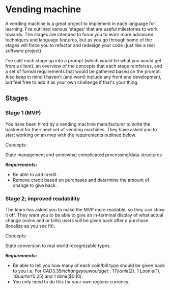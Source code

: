 # Vending machine

A vending machine is a great project to implement in each language for learning. I've outlined various 'stages' that are useful milestones to work towards. The stages are intended to force you to learn more advanced techniques and language features, but as you go through some of the stages will force you to refactor and redesign your code (just like a real software project).

I've split each stage up into a prompt (which would be what you would get from a client), an overview of the concepts that each stage reinforces, and a set of formal requirements that would be gathered based on the prompt. Also keep in mind I haven't (and wont) include any front end development, but feel free to add it as your own challenge if that's your thing.

## Stages

### Stage 1 (MVP)

You have been hired by a vending machine manufacturer to write the backend for their next set of vending machines. They have asked you to start working on an mvp with the requirements outlined below.

*Concepts:*

State management and somewhat complicated processing/data structures

***Requirements:***

- Be able to add credit.
- Remove credit based on purchases and determine the amount of change to give back.

### Stage 2; improved readability

The team has asked you to make the MVP more readable, so they can show it off. They want you to be able to give an in-terminal display of what actual change (coins and or bills) users will be given back after a purchase (localize as you see fit).

*Concepts:*

State conversion to real world recognizable types.

***Requirements:***

- Be able to tell you how many of each coin/bill type should be given back to you i.e. For CAD$3.35 in change you would get: 1 Toonie($2), 1 Loonie($1), 1 Quarter($0.25) and 1 dime($0.10).
- You only need to do this for your own regions currency.
